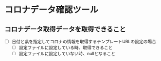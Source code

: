 # コロナデータ確認ツール

## コロナデータ取得データを取得できること

- [ ] 日付と県を指定してコロナの情報を取得するテンプレートURLの設定の場合
    - [ ] 設定ファイルに設定している時、取得できること
    - [ ] 設定ファイルに設定していない時、nullとなること
